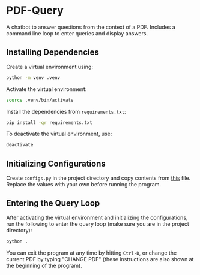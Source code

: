 # PDF-Query

A chatbot to answer questions from the context of a PDF.
Includes a command line loop to enter queries and display answers.

## Installing Dependencies

Create a virtual environment using:

```sh
python -m venv .venv
```

Activate the virtual environment:

```sh
source .venv/bin/activate
```

Install the dependencies from `requirements.txt`:

```sh
pip install -qr requirements.txt
```

To deactivate the virtual environment, use:

```sh
deactivate
```

## Initializing Configurations

Create `configs.py` in the project directory and copy contents from [this](configs_template.py) file.
Replace the values with your own before running the program.

## Entering the Query Loop

After activating the virtual environment and initializing the configurations, run the following to enter the query loop (make sure you are in the project directory):

```sh
python .
```

You can exit the program at any time by hitting `Ctrl-D`, or change the current PDF by typing "CHANGE PDF" (these instructions are also shown at the beginning of the program).
